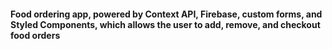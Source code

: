 #### Food ordering app, powered by Context API, Firebase, custom forms, and Styled Components, which allows the user to add, remove, and checkout food orders
